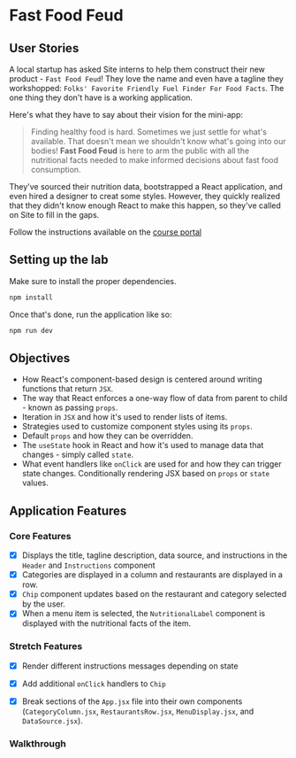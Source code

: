 # Fast Food Feud

## User Stories
A local startup has asked Site interns to help them construct their new product - `Fast Food Feud`! They love the name and even have a tagline they workshopped: `Folks' Favorite Friendly Fuel Finder For Food Facts`. The one thing they don't have is a working application.

Here's what they have to say about their vision for the mini-app:

> Finding healthy food is hard. Sometimes we just settle for what's available. That doesn't mean we shouldn't know what's going into our bodies! **Fast Food Feud** is here to arm the public with all the nutritional facts needed to make informed decisions about fast food consumption.

They've sourced their nutrition data, bootstrapped a React application, and even hired a designer to creat some styles. However, they quickly realized that they didn't know enough React to make this happen, so they've called on Site to fill in the gaps.

Follow the instructions available on the [course portal](https://courses.codepath.org/courses/summer_internship_for_tech_excellence/unit/2#!lab1)


## Setting up the lab

Make sure to install the proper dependencies.

```bash
npm install
```

Once that's done, run the application like so:

```bash
npm run dev
```

## Objectives
 - How React's component-based design is centered around writing functions that return `JSX`.
 - The way that React enforces a one-way flow of data from parent to child - known as passing `props`.
 - Iteration in `JSX` and how it's used to render lists of items.
 - Strategies used to customize component styles using its `props`.
 - Default `props` and how they can be overridden.
 - The `useState` hook in React and how it's used to manage data that changes - simply called `state`.
 - What event handlers like `onClick` are used for and how they can trigger state changes.
 Conditionally rendering JSX based on `props` or `state` values.
## Application Features
### Core Features
 - [x] Displays the title, tagline description, data source, and instructions in the `Header` and `Instructions` component
 - [x] Categories are displayed in a column and restaurants are displayed in a row.
 - [x] `Chip` component updates based on the restaurant and category selected by the user.
 - [x] When a menu item is selected, the `NutritionalLabel` component is displayed with the nutritional facts of the item.
### Stretch Features
 - [x] Render different instructions messages depending on state
 - [x] Add additional `onClick` handlers to `Chip`
 - [x] Break sections of the `App.jsx` file into their own components (`CategoryColumn.jsx`, `RestaurantsRow.jsx`, `MenuDisplay.jsx`, and `DataSource.jsx`).


### Walkthrough